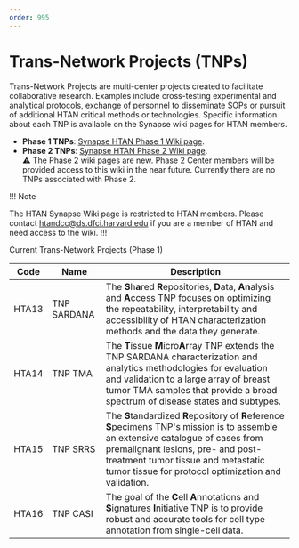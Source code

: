 ```yaml
---
order: 995
---
```


# Trans-Network Projects (TNPs)
Trans-Network Projects are multi-center projects created to facilitate collaborative research.  Examples include cross-testing experimental and analytical protocols, exchange of personnel to disseminate SOPs or pursuit of additional HTAN critical methods or technologies.  Specific information about each TNP is available on the Synapse wiki pages for HTAN members. 

- **Phase 1 TNPs**: [Synapse HTAN Phase 1 Wiki page](https://www.synapse.org/#!Synapse:syn17022193/wiki/584990). 
- **Phase 2 TNPs**: [Synapse HTAN Phase 2 Wiki page](https://www.synapse.org/Synapse:syn63296487/wiki/629655). \
:warning: The Phase 2 wiki pages are new.  Phase 2 Center members will be provided access to this wiki in the near future.  Currently there are no TNPs associated with Phase 2.

!!! Note

The HTAN Synapse Wiki page is restricted to HTAN members.  Please contact htandcc@ds.dfci.harvard.edu if you are a member of HTAN and need access to the wiki.
!!!


Current Trans-Network Projects (Phase 1)

| Code | Name | Description |
|------|------|-------------|
| HTA13 | TNP SARDANA | The **S**h**a**red **R**epositories, **D**ata, **An**alysis and **A**ccess TNP focuses on optimizing the repeatability, interpretability and accessibility of HTAN characterization methods and the data they generate.  |
| HTA14 | TNP TMA | The **T**issue **M**icro**A**rray TNP extends the TNP SARDANA characterization and analytics methodologies for evaluation and validation to a large array of breast tumor TMA samples that provide a broad spectrum of disease states and subtypes. |
| HTA15 | TNP SRRS | The **S**tandardized **R**epository of **R**eference **S**pecimens TNP's mission is to assemble an extensive catalogue of cases from premalignant lesions, pre- and post-treatment tumor tissue and metastatic tumor tissue for protocol optimization and validation. |
| HTA16 | TNP CASI | The goal of the **C**ell **A**nnotations and **S**ignatures **I**nitiative TNP is to provide robust and accurate tools for cell type annotation from single-cell data. |